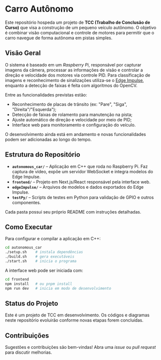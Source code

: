 # Carro Autônomo

Este repositório hospeda um projeto de **TCC (Trabalho de Conclusão de Curso)** que visa a construção de um pequeno veículo autônomo. O objetivo é combinar visão computacional e controle de motores para permitir que o carro navegue de forma autônoma em pistas simples.

## Visão Geral

O sistema é baseado em um *Raspberry Pi*, responsável por capturar imagens da câmera, processar as informações de visão e controlar a direção e velocidade dos motores via controle PID. Para classificação de imagens e reconhecimento de sinalizações utiliza-se o [Edge Impulse](https://www.edgeimpulse.com), enquanto a detecção de faixas é feita com algoritmos do OpenCV.

Entre as funcionalidades previstas estão:

- Reconhecimento de placas de trânsito (ex: "Pare", "Siga", "Direita"/"Esquerda");
- Detecção de faixas de rolamento para manutenção na pista;
- Ajuste automático de direção e velocidade por meio de PID;
- Interface web para monitoramento e configuração do veículo.

O desenvolvimento ainda está em andamento e novas funcionalidades podem ser adicionadas ao longo do tempo.

## Estrutura do Repositório

- **`autonomous_car/`** &ndash; Aplicação em C++ que roda no Raspberry Pi. Faz captura de vídeo, expõe um servidor WebSocket e integra modelos do Edge Impulse.
- **`frontend/`** &ndash; Projeto em Next.js/React responsável pela interface web.
- **`edgeImpulse/`** &ndash; Arquivos de modelos e dados exportados do Edge Impulse.
- **`testPy/`** &ndash; Scripts de testes em Python para validação de GPIO e outros componentes.

Cada pasta possui seu próprio README com instruções detalhadas.

## Como Executar

Para configurar e compilar a aplicação em C++:

```bash
cd autonomous_car
./setup.sh    # instala dependências
./build.sh    # gera executáveis
./start.sh    # inicia o programa
```

A interface web pode ser iniciada com:

```bash
cd frontend
npm install   # ou pnpm install
npm run dev   # inicia em modo de desenvolvimento
```

## Status do Projeto

Este é um projeto de TCC em desenvolvimento. Os códigos e diagramas neste repositório evoluirão conforme novas etapas forem concluídas.

## Contribuições

Sugestões e contribuições são bem-vindas! Abra uma *issue* ou *pull request* para discutir melhorias.

